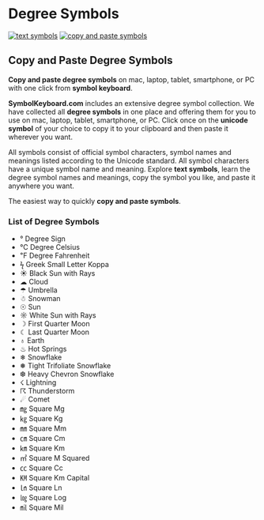 # Degree Symbols
[![text symbols](https://img.shields.io/badge/github-symbols-green.svg)](https://github.com/symbolkeyboard/symbols)
[![copy and paste symbols](https://img.shields.io/badge/source-symbolkeyboad.com-orange.svg)](https://symbolkeyboard.com)
## Copy and Paste Degree Symbols

**Copy and paste degree symbols** on mac, laptop, tablet, smartphone, or PC with one click from **symbol keyboard**.

**SymbolKeyboard.com** includes an extensive degree symbol collection. We have collected all **degree symbols** in one place and offering them for you to use on mac, laptop, tablet, smartphone, or PC. Click once on the **unicode symbol** of your choice to copy it to your clipboard and then paste it wherever you want.

All symbols consist of official symbol characters, symbol names and meanings listed according to the Unicode standard. All symbol characters have a unique symbol name and meaning. Explore **text symbols**, learn the degree symbol names and meanings, copy the symbol you like, and paste it anywhere you want.

The easiest way to quickly **copy and paste symbols**.
### List of Degree Symbols
- ° Degree Sign
- ℃ Degree Celsius
- ℉ Degree Fahrenheit
- ϟ Greek Small Letter Koppa
- ☀ Black Sun with Rays
- ☁ Cloud
- ☂ Umbrella
- ☃ Snowman
- ☉ Sun
- ☼ White Sun with Rays
- ☽ First Quarter Moon
- ☾ Last Quarter Moon
- ♁ Earth
- ♨ Hot Springs
- ❄ Snowflake
- ❅ Tight Trifoliate Snowflake
- ❆ Heavy Chevron Snowflake
- ☇ Lightning
- ☈ Thunderstorm
- ☄ Comet
- ㎎ Square Mg
- ㎏ Square Kg
- ㎜ Square Mm
- ㎝ Square Cm
- ㎞ Square Km
- ㎡ Square M Squared
- ㏄ Square Cc
- ㏎ Square Km Capital
- ㏑ Square Ln
- ㏒ Square Log
- ㏕ Square Mil
